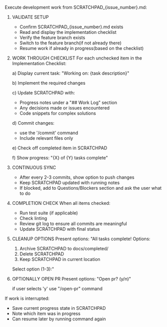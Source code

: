 Execute development work from SCRATCHPAD_{issue_number}.md:

1. VALIDATE SETUP
   - Confirm SCRATCHPAD_{issue_number}.md exists
   - Read and display the implementation checklist
   - Verify the feature branch exists
   - Switch to the feature branch(if not already there)
   - Resume work if already in progress(based on the checklist)

2. WORK THROUGH CHECKLIST
   For each unchecked item in the Implementation Checklist:
   
   a) Display current task: "Working on: {task description}"
   
   b) Implement the required changes
   
   c) Update SCRATCHPAD with:
      - Progress notes under a "## Work Log" section
      - Any decisions made or issues encountered
      - Code snippets for complex solutions
   
   d) Commit changes:
      - use the '/commit' command
      - Include relevant files only
   
   e) Check off completed item in SCRATCHPAD
   
   f) Show progress: "{X} of {Y} tasks complete"

3. CONTINUOUS SYNC
   - After every 2-3 commits, show option to push changes
   - Keep SCRATCHPAD updated with running notes
   - If blocked, add to Questions/Blockers section and ask the user what to do

4. COMPLETION CHECK
   When all items checked:
   - Run test suite (if applicable)
   - Check linting
   - Review git log to ensure all commits are meaningful
   - Update SCRATCHPAD with final status

5. CLEANUP OPTIONS
   Present options:
   "All tasks complete! Options:
   1. Archive SCRATCHPAD to docs/completed/
   2. Delete SCRATCHPAD
   3. Keep SCRATCHPAD in current location
   
   Select option (1-3):"

6. OPTIONALLY OPEN PR
   Present options:
   "Open pr? (y/n)"
   
   if user selects 'y' use "/open-pr" command

If work is interrupted:
- Save current progress state in SCRATCHPAD
- Note which item was in progress
- Can resume later by running command again
